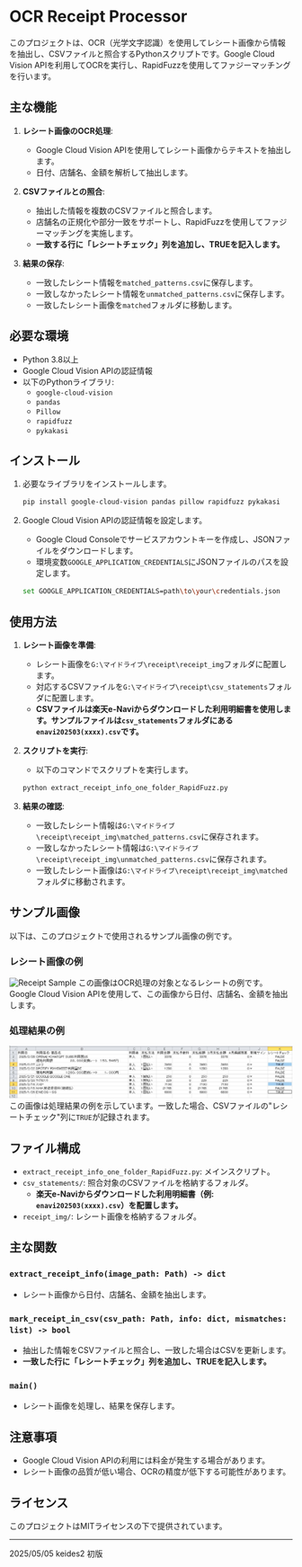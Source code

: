 # OCR Receipt Processor

このプロジェクトは、OCR（光学文字認識）を使用してレシート画像から情報を抽出し、CSVファイルと照合するPythonスクリプトです。Google Cloud Vision APIを利用してOCRを実行し、RapidFuzzを使用してファジーマッチングを行います。

## 主な機能

1. **レシート画像のOCR処理**:
   - Google Cloud Vision APIを使用してレシート画像からテキストを抽出します。
   - 日付、店舗名、金額を解析して抽出します。

2. **CSVファイルとの照合**:
   - 抽出した情報を複数のCSVファイルと照合します。
   - 店舗名の正規化や部分一致をサポートし、RapidFuzzを使用してファジーマッチングを実施します。
   - **一致する行に「レシートチェック」列を追加し、TRUEを記入します。**

3. **結果の保存**:
   - 一致したレシート情報を`matched_patterns.csv`に保存します。
   - 一致しなかったレシート情報を`unmatched_patterns.csv`に保存します。
   - 一致したレシート画像を`matched`フォルダに移動します。

## 必要な環境

- Python 3.8以上
- Google Cloud Vision APIの認証情報
- 以下のPythonライブラリ:
  - `google-cloud-vision`
  - `pandas`
  - `Pillow`
  - `rapidfuzz`
  - `pykakasi`

## インストール

1. 必要なライブラリをインストールします。

   ```bash
   pip install google-cloud-vision pandas pillow rapidfuzz pykakasi
   ```

2. Google Cloud Vision APIの認証情報を設定します。
   - Google Cloud Consoleでサービスアカウントキーを作成し、JSONファイルをダウンロードします。
   - 環境変数`GOOGLE_APPLICATION_CREDENTIALS`にJSONファイルのパスを設定します。

   ```bash
   set GOOGLE_APPLICATION_CREDENTIALS=path\to\your\credentials.json
   ```

## 使用方法

1. **レシート画像を準備**:
   - レシート画像を`G:\マイドライブ\receipt\receipt_img`フォルダに配置します。
   - 対応するCSVファイルを`G:\マイドライブ\receipt\csv_statements`フォルダに配置します。
   - **CSVファイルは楽天e-Naviからダウンロードした利用明細書を使用します。サンプルファイルは`csv_statements`フォルダにある`enavi202503(xxxx).csv`です。**

2. **スクリプトを実行**:
   - 以下のコマンドでスクリプトを実行します。

   ```bash
   python extract_receipt_info_one_folder_RapidFuzz.py
   ```

3. **結果の確認**:
   - 一致したレシート情報は`G:\マイドライブ\receipt\receipt_img\matched_patterns.csv`に保存されます。
   - 一致しなかったレシート情報は`G:\マイドライブ\receipt\receipt_img\unmatched_patterns.csv`に保存されます。
   - 一致したレシート画像は`G:\マイドライブ\receipt\receipt_img\matched`フォルダに移動されます。

## サンプル画像

以下は、このプロジェクトで使用されるサンプル画像の例です。

### レシート画像の例

<img src="img/receipts.jpg" alt="Receipt Sample" width="30%">
この画像はOCR処理の対象となるレシートの例です。Google Cloud Vision APIを使用して、この画像から日付、店舗名、金額を抽出します。

### 処理結果の例

![Processed Result](img/csv_sheet.jpg)
この画像は処理結果の例を示しています。一致した場合、CSVファイルの"レシートチェック"列に`TRUE`が記録されます。

## ファイル構成

- `extract_receipt_info_one_folder_RapidFuzz.py`: メインスクリプト。
- `csv_statements/`: 照合対象のCSVファイルを格納するフォルダ。
  - **楽天e-Naviからダウンロードした利用明細書（例: `enavi202503(xxxx).csv`）を配置します。**
- `receipt_img/`: レシート画像を格納するフォルダ。

## 主な関数

### `extract_receipt_info(image_path: Path) -> dict`

- レシート画像から日付、店舗名、金額を抽出します。

### `mark_receipt_in_csv(csv_path: Path, info: dict, mismatches: list) -> bool`

- 抽出した情報をCSVファイルと照合し、一致した場合はCSVを更新します。
- **一致した行に「レシートチェック」列を追加し、TRUEを記入します。**

### `main()`

- レシート画像を処理し、結果を保存します。

## 注意事項

- Google Cloud Vision APIの利用には料金が発生する場合があります。
- レシート画像の品質が低い場合、OCRの精度が低下する可能性があります。

## ライセンス

このプロジェクトはMITライセンスの下で提供されています。

---
2025/05/05 keides2 初版
